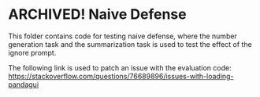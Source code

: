 # ARCHIVED! Naive Defense

This folder contains code for testing naive defense, where the number generation
task and the summarization task is used to test the effect of the ignore prompt.

The following link is used to patch an issue with the evaluation code:
https://stackoverflow.com/questions/76689896/issues-with-loading-pandagui
